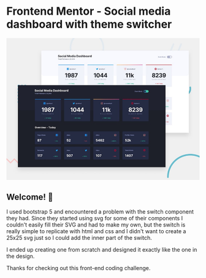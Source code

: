 # Frontend Mentor - Social media dashboard with theme switcher

![Design preview for the Social media dashboard with theme switcher coding challenge](./design/desktop-preview.jpg)

## Welcome! 👋

I used bootstrap 5 and encountered a problem with the switch component they had. Since they started using svg for some of their components I couldn't easily fill their SVG and had to make my own, but the switch is really simple to replicate with html and css and I didn't want to create a 25x25 svg just so I could add the inner part of the switch.

I ended up creating one from scratch and designed it exactly like the one in the design.

Thanks for checking out this front-end coding challenge. 
